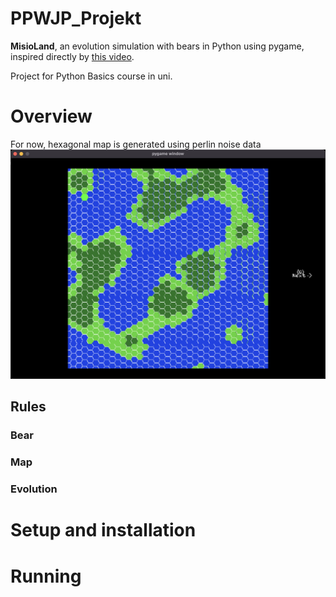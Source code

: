 # PPWJP_Projekt

**MisioLand**, an evolution simulation with bears in Python using pygame, inspired directly by [this video](https://www.youtube.com/watch?v=H1NXC4QeTok&ab_channel=EightLittleBears).

Project for Python Basics course in uni.

# Overview

For now, hexagonal map is generated using perlin noise data
![image info](./hexmap.png)

## Rules

### Bear

### Map

### Evolution

# Setup and installation

# Running